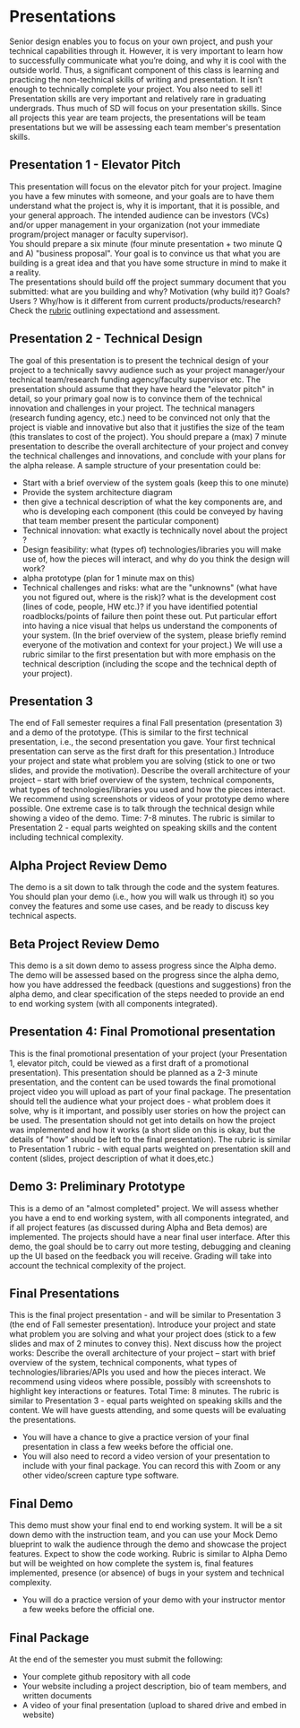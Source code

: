# Presentations
Senior design enables you to focus on your own project, and push your technical capabilities through it. However, it is very important to learn how to successfully communicate what you’re doing, and why it is cool with the outside world. Thus, a significant component of this class is learning and practicing the non-technical skills of writing and presentation.
It isn’t enough to technically complete your project. You also need to sell it! Presentation skills are very important and relatively rare in graduating undergrads. Thus much of SD will focus on your presentation skills.
Since all projects this year are team projects, the presentations will be team presentations but we will be assessing each team member's presentation skills.

## Presentation 1 - Elevator Pitch  ##
This presentation will focus on the elevator pitch for your project. Imagine you have a few minutes with someone, and your goals are to have them understand what the project is, why it is important, that it is possible, and your general approach. The intended audience can be investors (VCs) and/or upper management in your organization (not your immediate program/project manager or faculty supervisor).  
You should prepare a six minute (four minute presentation + two minute Q and A) "business proposal". Your goal is to convince us that what you are building is a great idea and that you have some structure in mind to make it a reality.  
The presentations should build off the project summary document that you submitted: what are you building and why? Motivation (why build it)? Goals? Users ? Why/how is it different from current products/products/research? Check the [rubric](Presentations-Rubric.pdf) outlining expectationd and assessment.


## Presentation 2 - Technical Design ##
The goal of this presentation is to present the technical design of your project to a technically savvy audience such as your project manager/your technical team/research funding agency/faculty supervisor etc. The presentation should assume that they have heard the "elevator pitch" in detail, so your primary goal now is to convince them of the technical innovation and challenges in your project. The technical managers (research funding agency, etc.) need to be convinced not only that the project is viable and innovative but also that it justifies the size of the team (this translates to cost of the project).
You should prepare a (max) 7 minute presentation to describe the overall architecture of your project and convey the technical challenges and innovations, and conclude with your plans for the alpha release. A sample structure of your presentation could be:
- Start with a brief overview of the system goals (keep this to one minute)
- Provide the system architecture diagram
- then give a technical description of what the key components are, and who is developing each component (this could be conveyed by having that team member present the particular component)
- Technical innovation: what exactly is technically novel about the project ? 
- Design feasibility: what (types of) technologies/libraries you will make use of, how the pieces will interact, and why do you think the design will work?
- alpha prototype (plan for 1 minute max on this)
- Technical challenges and risks: what are the "unknowns" (what have you not figured out, where is the risk)? what is the development cost (lines of code, people, HW etc.)? if you have identified potential roadblocks/points of failure then point these out. 
Put particular effort into having a nice visual that helps us understand the components of your system. (In the brief overview of the system, please briefly remind everyone of the motivation and context for your project.) We will use a rubric similar to the first presentation but with more emphasis on the technical description (including the scope and the technical depth of your project).

## Presentation 3  ##
The end of Fall semester requires a final Fall presentation (presentation 3) and a demo of the prototype.
(This is similar to the first technical presentation, i.e., the second presentation you gave. Your first technical presentation can serve as the first draft for this presentation.)
Introduce your project and state what problem you are solving (stick to one or two slides, and provide the motivation). Describe the overall architecture of your project – start with brief overview of the system, technical components, what types of technologies/libraries you used and how the pieces interact. We recommend using screenshots or videos of your prototype demo where possible. One extreme case is to talk through the technical design while showing a video of the demo. Time: 7-8 minutes.  The rubric is similar to Presentation 2 - equal parts weighted on speaking skills and the content including technical complexity.

## Alpha Project Review Demo ##
The demo is a sit down to talk through the code and the system features. You should plan your demo (i.e., how you will walk us through it) so you convey the features and some use cases, and be ready to discuss key technical aspects.

## Beta Project Review Demo ##
This demo is a sit down demo to assess progress since the Alpha demo. The demo will be assessed based on the progress since the alpha demo, how you have addressed the feedback (questions and suggestions) fron the alpha demo, and clear specification of the steps needed to provide an end to end working system (with all components integrated).

## Presentation 4: Final Promotional  presentation ##
This is the final promotional presentation of your project (your Presentation 1, elevator pitch, could be viewed as a first draft of a promotional presentation). This presentation should be planned as a 2-3 minute presentation, and the content can be used towards the final promotional project video you will upload as part of your final package. The presentation should tell the audience what your project does - what problem does it solve, why is it important, and possibly user stories on how the project can be used. The presentation should not get into details on how the project was implemented and how it works (a short slide on this is okay, but the details of "how" should be left to the final presentation). The rubric is similar to Presentation 1 rubric - with equal parts weighted on presentation skill and content (slides, project description of what it does,etc.)

## Demo 3: Preliminary Prototype ##
This is a demo of an "almost completed" project. We will assess whether you have a end to end working system, with all components integrated, and if all project features (as discussed during Alpha and Beta demos) are implemented. The projects should have a near final user interface. After this demo, the goal should be to carry out more testing, debugging and cleaning up the UI based on the feedback you will receive. Grading will take into account the technical complexity of the project.

<!-- ## Mock 100% Demo ##
The mock demo will be more like a presentation to the instruction team; it will serve as the blueprint for your demo, and your final project features. You should walk the audience through what you will demo - how the project looks to the user, how user interacts with it, features you will implement and demonstrate, and what architectural details you will demonstrate or discuss.  -->

## Final Presentations ##
This is the final project presentation - and will be similar to Presentation 3 (the end of Fall semester presentation). Introduce your project and state what problem you are solving and what your project does (stick to a few slides and max of 2 minutes to convey this). Next discuss how the project works: Describe the overall architecture of your project – start with brief overview of the system, technical components, what types of technologies/libraries/APIs you used and how the pieces interact. We recommend using videos where possible, possibly with screenshots to highlight key interactions or features. Total Time: 8 minutes. The rubric is similar to Presentation 3 - equal parts weighted on speaking skills and the content. We will have guests attending, and some quests will be evaluating the presentations.
  - You will have a chance to give a practice version of your final presentation in class a few weeks before the official one.
  - You will also need to record a video version of your presentation to include with your final package. You can record this with Zoom or any other video/screen capture type software.

## Final Demo ##
This demo must show your final end to end working system. It will be a sit down demo with the instruction team, and you can use your Mock Demo blueprint to walk the audience through the demo and showcase the project features. Expect to show the code working. Rubric is similar to Alpha Demo but will be weighted on how complete the system is, final features implemented, presence (or absence) of bugs in your system and technical complexity.
  - You will do a practice version of your demo with your instructor mentor a few weeks before the official one.


## Final Package ##
At the end of the semester you must submit the following:
  - Your complete github repository with all code
  - Your website including a project description, bio of team members, and written documents
  - A video of your final presentation (upload to shared drive and embed in website)
